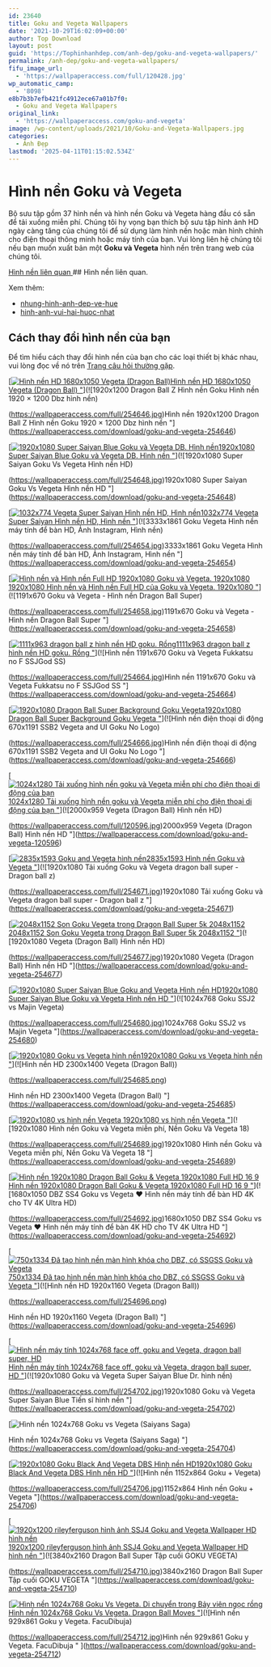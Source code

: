 ```yaml
---
id: 23640
title: Goku and Vegeta Wallpapers
date: '2021-10-29T16:02:09+00:00'
author: Top Download
layout: post
guid: 'https://Tophinhanhdep.com/anh-dep/goku-and-vegeta-wallpapers/'
permalink: /anh-dep/goku-and-vegeta-wallpapers/
fifu_image_url:
  - 'https://wallpaperaccess.com/full/120428.jpg'
wp_automatic_camp:
  - '8098'
e8b7b3b7efb421fc4912ece67a01b7f0:
  - Goku and Vegeta Wallpapers
original_link:
  - 'https://wallpaperaccess.com/goku-and-vegeta'
image: /wp-content/uploads/2021/10/Goku-and-Vegeta-Wallpapers.jpg
categories:
  - Ảnh Đẹp
lastmod: '2025-04-11T01:15:02.534Z'
---
```

# Hình nền Goku và Vegeta

Bộ sưu tập gồm 37 hình nền và hình nền Goku và Vegeta hàng đầu có sẵn để tải xuống miễn phí. Chúng tôi hy vọng bạn thích bộ sưu tập hình ảnh HD ngày càng tăng của chúng tôi để sử dụng làm hình nền hoặc màn hình chính cho điện thoại thông minh hoặc máy tính của bạn. Vui lòng liên hệ chúng tôi nếu bạn muốn xuất bản một **Goku và Vegeta** hình nền trên trang web của chúng tôi.

[Hình nền liên quan ](#related) ## Hình nền liên quan.

   
 Xem thêm:

   
- [nhung-hinh-anh-dep-ve-hue](https://tophinhanhdep.com/hinh-nen-dep/nhung-hinh-anh-dep-ve-hue/)
- [hinh-anh-vui-hai-huoc-nhat](https://tophinhanhdep.com/anh-hai-huoc/hinh-anh-vui-hai-huoc-nhat/)

## Cách thay đổi hình nền của bạn

Để tìm hiểu cách thay đổi hình nền của bạn cho các loại thiết bị khác nhau, vui lòng đọc về nó trên [Trang câu hỏi thường gặp](https://tophinhanhdep.com/faq/).

  
[[![Hình nền HD 1680x1050 Vegeta (Dragon Ball)](https://wallpaperaccess.com/full/120428.jpg)Hình nền HD 1680x1050 Vegeta (Dragon Ball) "](https://wallpaperaccess.com/download/goku-and-vegeta-120428)](![1920x1200 Dragon Ball Z Hình nền Goku Hình nền 1920 × 1200 Dbz hình nền)

(https://wallpaperaccess.com/full/254646.jpg)Hình nền 1920x1200 Dragon Ball Z Hình nền Goku 1920 × 1200 Dbz hình nền "](https://wallpaperaccess.com/download/goku-and-vegeta-254646)

[[![1920x1080 Super Saiyan Blue Goku và Vegeta DB.  Hình nền](https://wallpaperaccess.com/full/120507.jpg)1920x1080 Super Saiyan Blue Goku và Vegeta DB. Hình nền "](https://wallpaperaccess.com/download/goku-and-vegeta-120507)](![1920x1080 Super Saiyan Goku Vs Vegeta Hình nền HD)

(https://wallpaperaccess.com/full/254648.jpg)1920x1080 Super Saiyan Goku Vs Vegeta Hình nền HD "](https://wallpaperaccess.com/download/goku-and-vegeta-254648)

[[![1032x774 Vegeta Super Saiyan Hình nền HD, Hình nền](https://wallpaperaccess.com/full/254653.jpg)1032x774 Vegeta Super Saiyan Hình nền HD, Hình nền "](https://wallpaperaccess.com/download/goku-and-vegeta-254653)](![3333x1861 Goku Vegeta Hình nền máy tính để bàn HD, Ảnh Instagram, Hình nền)

(https://wallpaperaccess.com/full/254654.jpg)3333x1861 Goku Vegeta Hình nền máy tính để bàn HD, Ảnh Instagram, Hình nền "](https://wallpaperaccess.com/download/goku-and-vegeta-254654)

[[![Hình nền và Hình nền Full HD 1920x1080 Goku và Vegeta.  1920x1080](https://wallpaperaccess.com/full/254657.jpg)1920x1080 Hình nền và Hình nền Full HD của Goku và Vegeta. 1920x1080 "](https://wallpaperaccess.com/download/goku-and-vegeta-254657)](![1191x670 Goku và Vegeta - Hình nền Dragon Ball Super)

(https://wallpaperaccess.com/full/254658.jpg)1191x670 Goku và Vegeta - Hình nền Dragon Ball Super "](https://wallpaperaccess.com/download/goku-and-vegeta-254658)

[[![1111x963 dragon ball z hình nền HD goku.  Rồng](https://wallpaperaccess.com/full/254663.jpg)1111x963 dragon ball z hình nền HD goku. Rồng "](https://wallpaperaccess.com/download/goku-and-vegeta-254663)](![Hình nền 1191x670 Goku và Vegeta Fukkatsu no F SSJGod SS)

(https://wallpaperaccess.com/full/254664.jpg)Hình nền 1191x670 Goku và Vegeta Fukkatsu no F SSJGod SS "](https://wallpaperaccess.com/download/goku-and-vegeta-254664)

[[![1920x1080 Dragon Ball Super Background Goku Vegeta](https://wallpaperaccess.com/full/254665.jpg)1920x1080 Dragon Ball Super Background Goku Vegeta "](https://wallpaperaccess.com/download/goku-and-vegeta-254665)](![Hình nền điện thoại di động 670x1191 SSB2 Vegeta and UI Goku No Logo)

(https://wallpaperaccess.com/full/254666.jpg)Hình nền điện thoại di động 670x1191 SSB2 Vegeta and UI Goku No Logo "](https://wallpaperaccess.com/download/goku-and-vegeta-254666)

[[![1024x1280 Tải xuống hình nền goku và Vegeta miễn phí cho điện thoại di động của bạn](https://wallpaperaccess.com/full/254667.jpg)1024x1280 Tải xuống hình nền goku và Vegeta miễn phí cho điện thoại di động của bạn "](https://wallpaperaccess.com/download/goku-and-vegeta-254667)](![2000x959 Vegeta (Dragon Ball) Hình nền HD)

(https://wallpaperaccess.com/full/120596.jpg)2000x959 Vegeta (Dragon Ball) Hình nền HD "](https://wallpaperaccess.com/download/goku-and-vegeta-120596)

[[![2835x1593 Goku and Vegeta hình nền](https://wallpaperaccess.com/full/120602.jpg)2835x1593 Hình nền Goku và Vegeta "](https://wallpaperaccess.com/download/goku-and-vegeta-120602)](![1920x1080 Tải xuống Goku và Vegeta dragon ball super - Dragon ball z)

(https://wallpaperaccess.com/full/254671.jpg)1920x1080 Tải xuống Goku và Vegeta dragon ball super - Dragon ball z "](https://wallpaperaccess.com/download/goku-and-vegeta-254671)

[[![2048x1152 Son Goku Vegeta trong Dragon Ball Super 5k 2048x1152](https://wallpaperaccess.com/full/254672.jpg)2048x1152 Son Goku Vegeta trong Dragon Ball Super 5k 2048x1152 "](https://wallpaperaccess.com/download/goku-and-vegeta-254672)](![1920x1080 Vegeta (Dragon Ball) Hình nền HD)

(https://wallpaperaccess.com/full/254677.jpg)1920x1080 Vegeta (Dragon Ball) Hình nền HD "](https://wallpaperaccess.com/download/goku-and-vegeta-254677)

[[![1920x1080 Super Saiyan Blue Goku and Vegeta Hình nền HD](https://wallpaperaccess.com/full/254679.jpg)1920x1080 Super Saiyan Blue Goku và Vegeta Hình nền HD "](https://wallpaperaccess.com/download/goku-and-vegeta-254679)](![1024x768 Goku SSJ2 vs Majin Vegeta)

(https://wallpaperaccess.com/full/254680.jpg)1024x768 Goku SSJ2 vs Majin Vegeta "](https://wallpaperaccess.com/download/goku-and-vegeta-254680)

[[![1920x1080 Goku vs Vegeta hình nền](https://wallpaperaccess.com/full/254681.jpg)1920x1080 Goku vs Vegeta hình nền "](https://wallpaperaccess.com/download/goku-and-vegeta-254681)](![Hình nền HD 2300x1400 Vegeta (Dragon Ball))

(https://wallpaperaccess.com/full/254685.png)

Hình nền HD 2300x1400 Vegeta (Dragon Ball) "](https://wallpaperaccess.com/download/goku-and-vegeta-254685)

[[![1920x1080 vs hình nền Vegeta](https://wallpaperaccess.com/full/254687.jpg) 1920x1080 vs hình nền Vegeta "](https://wallpaperaccess.com/download/goku-and-vegeta-254687)](![1920x1080 Hình nền Goku và Vegeta miễn phí, Nền Goku Và Vegeta 18)

(https://wallpaperaccess.com/full/254689.jpg)1920x1080 Hình nền Goku và Vegeta miễn phí, Nền Goku Và Vegeta 18 "](https://wallpaperaccess.com/download/goku-and-vegeta-254689)

[[![Hình nền 1920x1080 Dragon Ball Goku & Vegeta 1920x1080 Full HD 16 9](https://wallpaperaccess.com/full/254691.jpg)Hình nền 1920x1080 Dragon Ball Goku &amp; Vegeta 1920x1080 Full HD 16 9 "](https://wallpaperaccess.com/download/goku-and-vegeta-254691)](![1680x1050 DBZ SS4 Goku vs Vegeta ❤ Hình nền máy tính để bàn HD 4K cho TV 4K Ultra HD)

(https://wallpaperaccess.com/full/254692.jpg)1680x1050 DBZ SS4 Goku vs Vegeta ❤ Hình nền máy tính để bàn 4K HD cho TV 4K Ultra HD "](https://wallpaperaccess.com/download/goku-and-vegeta-254692)

[[![750x1334 Đã tạo hình nền màn hình khóa cho DBZ, có SSGSS Goku và Vegeta](https://wallpaperaccess.com/full/254694.png)750x1334 Đã tạo hình nền màn hình khóa cho DBZ, có SSGSS Goku và Vegeta "](https://wallpaperaccess.com/download/goku-and-vegeta-254694)](![Hình nền HD 1920x1160 Vegeta (Dragon Ball))

(https://wallpaperaccess.com/full/254696.png)

Hình nền HD 1920x1160 Vegeta (Dragon Ball) "](https://wallpaperaccess.com/download/goku-and-vegeta-254696)

[[![Hình nền máy tính 1024x768 face off, goku and Vegeta, dragon ball super, HD](https://wallpaperaccess.com/full/254701.jpg)Hình nền máy tính 1024x768 face off, goku và Vegeta, dragon ball super, HD "](https://wallpaperaccess.com/download/goku-and-vegeta-254701)](![1920x1080 Goku và Vegeta Super Saiyan Blue Dr. hình nền)

(https://wallpaperaccess.com/full/254702.jpg)1920x1080 Goku và Vegeta Super Saiyan Blue Tiến sĩ hình nền "](https://wallpaperaccess.com/download/goku-and-vegeta-254702)

[![Hình nền 1024x768 Goku vs Vegeta (Saiyans Saga)](https://wallpaperaccess.com/full/254704.jpg)

Hình nền 1024x768 Goku vs Vegeta (Saiyans Saga) "](https://wallpaperaccess.com/download/goku-and-vegeta-254704)

[[![1920x1080 Goku Black And Vegeta DBS Hình nền HD](https://wallpaperaccess.com/full/254705.jpg)1920x1080 Goku Black And Vegeta DBS Hình nền HD "](https://wallpaperaccess.com/download/goku-and-vegeta-254705)](![Hình nền 1152x864 Goku + Vegeta)

(https://wallpaperaccess.com/full/254706.jpg)1152x864 Hình nền Goku + Vegeta "](https://wallpaperaccess.com/download/goku-and-vegeta-254706)

[[![1920x1200 rileyferguson hình ảnh SSJ4 Goku and Vegeta Wallpaper HD hình nền](https://wallpaperaccess.com/full/254708.jpg)1920x1200 rileyferguson hình ảnh SSJ4 Goku and Vegeta Wallpaper HD hình nền "](https://wallpaperaccess.com/download/goku-and-vegeta-254708)](![3840x2160 Dragon Ball Super Tập cuối GOKU VEGETA)

(https://wallpaperaccess.com/full/254710.jpg)3840x2160 Dragon Ball Super Tập cuối GOKU VEGETA "](https://wallpaperaccess.com/download/goku-and-vegeta-254710)

[[![Hình nền 1024x768 Goku Vs Vegeta.  Di chuyển trong Bảy viên ngọc rồng](https://wallpaperaccess.com/full/254711.jpg)Hình nền 1024x768 Goku Vs Vegeta. Dragon Ball Moves "](https://wallpaperaccess.com/download/goku-and-vegeta-254711)](![Hình nền 929x861 Goku y Vegeta.  FacuDibuja)

(https://wallpaperaccess.com/full/254712.jpg)Hình nền 929x861 Goku y Vegeta. FacuDibuja " ](https://wallpaperaccess.com/download/goku-and-vegeta-254712)
